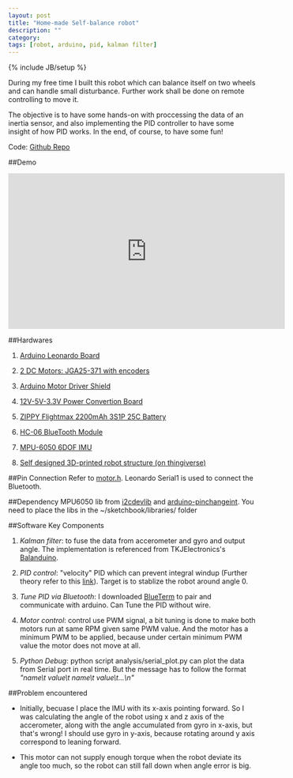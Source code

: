 ```yaml
---
layout: post
title: "Home-made Self-balance robot"
description: ""
category: 
tags: [robot, arduino, pid, kalman filter]
---
```

{% include JB/setup %}



During my free time I built this robot which can balance itself on two wheels and can handle small disturbance. Further work shall be done on remote controlling to move it.

The objective is to have some hands-on with proccessing the data of an inertia sensor, and also implementing the PID controller to have some insight of how PID works. In the end, of course, to have some fun!
  
Code: [Github Repo](https://github.com/xeonqq/balance_robot)

##Demo
<iframe width="560" height="315" src="https://www.youtube.com/embed/0947fcgWL5s" frameborder="0" allowfullscreen></iframe>


##Hardwares
1. [Arduino Leonardo Board](https://www.arduino.cc/en/Main/ArduinoBoardLeonardo)

2. [2 DC Motors: JGA25-371 with encoders](http://world.taobao.com/item/40496339515.htm?fromSite=main&spm=a1z0d.6639537.1997196601.413.U9SqEj)

3. [Arduino Motor Driver Shield](http://world.taobao.com/item/20695931042.htm?fromSite=main&spm=a1z0d.6639537.1997196601.4.U9SqEj)

4. [12V-5V-3.3V Power Convertion Board](http://item.taobao.com/item.htm?spm=a312a.7700846.9.323.7gA2vL&id=35296225045&_u=f3e5nn585ef)

5. [ZIPPY Flightmax 2200mAh 3S1P 25C Battery](http://www.hobbyking.com/hobbyking/store/__38109__ZIPPY_Flightmax_2200mAh_3S1P_25C_EU_Warehouse_.html)

6. [HC-06 BlueTooth Module](http://item.taobao.com/item.htm?spm=a312a.7700846.9.121.rql2Wm&id=19087365613&_u=f3e5nn58d41)

7. [MPU-6050 6DOF IMU](https://detail.tmall.com/item.htm?id=18635718636&toSite=main)

8. [Self designed 3D-printed robot structure (on thingiverse)](http://www.thingiverse.com/thing:969603)

##Pin Connection
Refer to [motor.h](https://github.com/xeonqq/balance_robot/blob/kalman/motor.h). Leonardo Serial1 is used to connect the Bluetooth.

##Dependency
MPU6050 lib from [i2cdevlib](http://github.com/jrowberg/i2cdevlib.git) and [arduino-pinchangeint](https://code.google.com/p/arduino-pinchangeint/downloads/list). You need to place the libs in the ~/sketchbook/libraries/ folder

##Software Key Components
1. *Kalman filter*: to fuse the data from accerometer and gyro and output angle. The implementation is referenced from TKJElectronics's [Balanduino](https://github.com/TKJElectronics/KalmanFilter).

2. *PID control*: "velocity" PID which can prevent integral windup (Further theory refer to this [link](http://lorien.ncl.ac.uk/ming/digicont/digimath/dpid1.htm)). Target is to stablize the robot around angle 0. 

3. *Tune PID via Bluetooth*: I downloaded [BlueTerm](https://play.google.com/store/apps/details?id=es.pymasde.blueterm&hl=en) to pair and communicate with arduino. Can Tune the PID without wire.

4. *Motor control*: control use PWM signal, a bit tuning is done to make both motors run at same RPM given same PWM value. And the motor has a minimum PWM to be applied, because under certain minimum PWM value the motor does not move at all.

5. *Python Debug*: python script analysis/serial_plot.py can plot the data from Serial port in real time. But the message has to follow the format *"name\t value\t name\t value\t...\n"*

##Problem encountered
- Initially, becuase I place the IMU with its x-axis pointing forward. So I was calculating the angle of the robot using x and z axis of the accerometer, along with the angle accumulated from gyro in x-axis, but that's wrong! I should use  gyro in y-axis, because rotating around y axis correspond to leaning forward.

- This motor can not supply enough torque when the robot deviate its angle too much, so the robot can still fall down when angle error is big.
